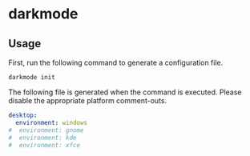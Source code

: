 # darkmode


## Usage 

First, run the following command to generate a configuration file.

```shell
darkmode init
```

The following file is generated when the command is executed. Please disable the appropriate platform comment-outs.

```yaml:darkmode.yaml
desktop:
  environment: windows
#  environment: gnome
#  environment: kde
#  environment: xfce

```
